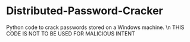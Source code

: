 # Distributed-Password-Cracker
Python code to crack passwords stored on a Windows machine.
\n THIS CODE IS NOT TO BE USED FOR MALICIOUS INTENT
